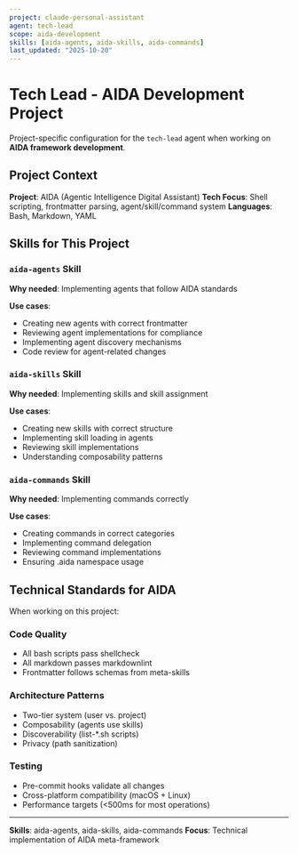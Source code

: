 ```yaml
---
project: claude-personal-assistant
agent: tech-lead
scope: aida-development
skills: [aida-agents, aida-skills, aida-commands]
last_updated: "2025-10-20"
---
```


# Tech Lead - AIDA Development Project

Project-specific configuration for the `tech-lead` agent when working on **AIDA framework development**.

## Project Context

**Project**: AIDA (Agentic Intelligence Digital Assistant)
**Tech Focus**: Shell scripting, frontmatter parsing, agent/skill/command system
**Languages**: Bash, Markdown, YAML

## Skills for This Project

### `aida-agents` Skill

**Why needed**: Implementing agents that follow AIDA standards

**Use cases**:

- Creating new agents with correct frontmatter
- Reviewing agent implementations for compliance
- Implementing agent discovery mechanisms
- Code review for agent-related changes

### `aida-skills` Skill

**Why needed**: Implementing skills and skill assignment

**Use cases**:

- Creating new skills with correct structure
- Implementing skill loading in agents
- Reviewing skill implementations
- Understanding composability patterns

### `aida-commands` Skill

**Why needed**: Implementing commands correctly

**Use cases**:

- Creating commands in correct categories
- Implementing command delegation
- Reviewing command implementations
- Ensuring .aida namespace usage

## Technical Standards for AIDA

When working on this project:

### Code Quality

- All bash scripts pass shellcheck
- All markdown passes markdownlint
- Frontmatter follows schemas from meta-skills

### Architecture Patterns

- Two-tier system (user vs. project)
- Composability (agents use skills)
- Discoverability (list-*.sh scripts)
- Privacy (path sanitization)

### Testing

- Pre-commit hooks validate all changes
- Cross-platform compatibility (macOS + Linux)
- Performance targets (<500ms for most operations)

---

**Skills**: aida-agents, aida-skills, aida-commands
**Focus**: Technical implementation of AIDA meta-framework

